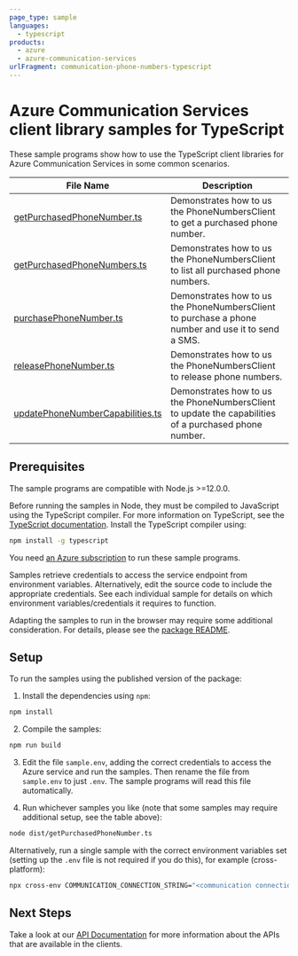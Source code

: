 ```yaml
---
page_type: sample
languages:
  - typescript
products:
  - azure
  - azure-communication-services
urlFragment: communication-phone-numbers-typescript
---
```


# Azure Communication Services client library samples for TypeScript

These sample programs show how to use the TypeScript client libraries for Azure Communication Services in some common scenarios.

| **File Name**                                                     | **Description**                                                                                       |
| ----------------------------------------------------------------- | ----------------------------------------------------------------------------------------------------- |
| [getPurchasedPhoneNumber.ts][getpurchasedphonenumber]             | Demonstrates how to us the PhoneNumbersClient to get a purchased phone number.                        |
| [getPurchasedPhoneNumbers.ts][getpurchasedphonenumbers]           | Demonstrates how to us the PhoneNumbersClient to list all purchased phone numbers.                    |
| [purchasePhoneNumber.ts][purchasephonenumber]                     | Demonstrates how to us the PhoneNumbersClient to purchase a phone number and use it to send a SMS.    |
| [releasePhoneNumber.ts][releasephonenumber]                       | Demonstrates how to us the PhoneNumbersClient to release phone numbers.                               |
| [updatePhoneNumberCapabilities.ts][updatephonenumbercapabilities] | Demonstrates how to us the PhoneNumbersClient to update the capabilities of a purchased phone number. |

## Prerequisites

The sample programs are compatible with Node.js >=12.0.0.

Before running the samples in Node, they must be compiled to JavaScript using the TypeScript compiler. For more information on TypeScript, see the [TypeScript documentation][typescript]. Install the TypeScript compiler using:

```bash
npm install -g typescript
```

You need [an Azure subscription][freesub] to run these sample programs.

Samples retrieve credentials to access the service endpoint from environment variables. Alternatively, edit the source code to include the appropriate credentials. See each individual sample for details on which environment variables/credentials it requires to function.

Adapting the samples to run in the browser may require some additional consideration. For details, please see the [package README][package].

## Setup

To run the samples using the published version of the package:

1. Install the dependencies using `npm`:

```bash
npm install
```

2. Compile the samples:

```bash
npm run build
```

3. Edit the file `sample.env`, adding the correct credentials to access the Azure service and run the samples. Then rename the file from `sample.env` to just `.env`. The sample programs will read this file automatically.

4. Run whichever samples you like (note that some samples may require additional setup, see the table above):

```bash
node dist/getPurchasedPhoneNumber.ts
```

Alternatively, run a single sample with the correct environment variables set (setting up the `.env` file is not required if you do this), for example (cross-platform):

```bash
npx cross-env COMMUNICATION_CONNECTION_STRING="<communication connection string>" node dist/getPurchasedPhoneNumber.js
```

## Next Steps

Take a look at our [API Documentation][apiref] for more information about the APIs that are available in the clients.

[getpurchasedphonenumber]: https://github.com/Azure/azure-sdk-for-js/blob/master/sdk/communication/communication-phone-numbers/samples/v1/typescript/src/getPurchasedPhoneNumber.ts
[getpurchasedphonenumbers]: https://github.com/Azure/azure-sdk-for-js/blob/master/sdk/communication/communication-phone-numbers/samples/v1/typescript/src/getPurchasedPhoneNumbers.ts
[purchasephonenumber]: https://github.com/Azure/azure-sdk-for-js/blob/master/sdk/communication/communication-phone-numbers/samples/v1/typescript/src/purchasePhoneNumber.ts
[releasephonenumber]: https://github.com/Azure/azure-sdk-for-js/blob/master/sdk/communication/communication-phone-numbers/samples/v1/typescript/src/releasePhoneNumber.ts
[updatephonenumbercapabilities]: https://github.com/Azure/azure-sdk-for-js/blob/master/sdk/communication/communication-phone-numbers/samples/v1/typescript/src/updatePhoneNumberCapabilities.ts
[apiref]: https://docs.microsoft.com/javascript/api/@azure/communication-phone-numbers
[freesub]: https://azure.microsoft.com/free/
[package]: https://github.com/Azure/azure-sdk-for-js/tree/master/sdk/communication/communication-phone-numbers/README.md
[typescript]: https://www.typescriptlang.org/docs/home.html

